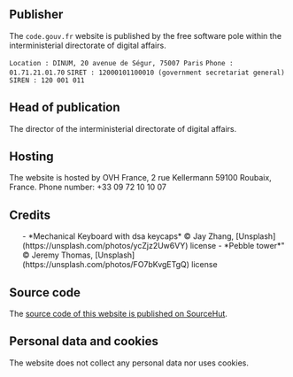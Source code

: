 ## Publisher

The `code.gouv.fr` website is published by the free software pole
within the interministerial directorate of digital affairs.

`Location : DINUM, 20 avenue de Ségur, 75007 Paris`
`Phone : 01.71.21.01.70`
`SIRET : 12000101100010 (government secretariat general)`
`SIREN : 120 001 011`

## Head of publication

The director of the interministerial directorate of digital affairs.

## Hosting

The website is hosted by OVH France, 2 rue Kellermann 59100 Roubaix, France.  Phone number: +33 09 72 10 10 07

## Credits

<ul>
- *Mechanical Keyboard with dsa keycaps* © Jay Zhang, [Unsplash](https://unsplash.com/photos/ycZjz2Uw6VY) license
- *Pebble tower*" © Jeremy Thomas, [Unsplash](https://unsplash.com/photos/FO7bKvgETgQ) license
</ul>

## Source code

The [source code of this website is published on SourceHut](https://git.sr.ht/~etalab/code.gouv.fr).

## Personal data and cookies

The website does not collect any personal data nor uses cookies.
